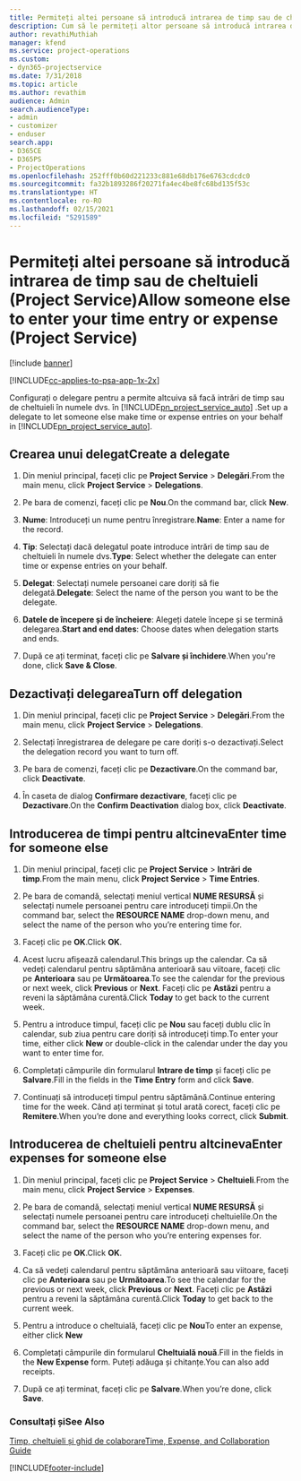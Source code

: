 ```yaml
---
title: Permiteți altei persoane să introducă intrarea de timp sau de cheltuieli
description: Cum să le permiteți altor persoane să introducă intrarea de timp sau de cheltuieli în Project Service
author: revathiMuthiah
manager: kfend
ms.service: project-operations
ms.custom:
- dyn365-projectservice
ms.date: 7/31/2018
ms.topic: article
ms.author: revathim
audience: Admin
search.audienceType:
- admin
- customizer
- enduser
search.app:
- D365CE
- D365PS
- ProjectOperations
ms.openlocfilehash: 252fff0b60d221233c881e68db176e6763cdcdc0
ms.sourcegitcommit: fa32b1893286f20271fa4ec4be8fc68bd135f53c
ms.translationtype: HT
ms.contentlocale: ro-RO
ms.lasthandoff: 02/15/2021
ms.locfileid: "5291589"
---
```

# <a name="allow-someone-else-to-enter-your-time-entry-or-expense-project-service"></a><span data-ttu-id="96f90-103">Permiteți altei persoane să introducă intrarea de timp sau de cheltuieli (Project Service)</span><span class="sxs-lookup"><span data-stu-id="96f90-103">Allow someone else to enter your time entry or expense (Project Service)</span></span>

[!include [banner](../includes/psa-now-project-operations.md)]

[!INCLUDE[cc-applies-to-psa-app-1x-2x](../includes/cc-applies-to-psa-app-1x-2x.md)]

<span data-ttu-id="96f90-104">Configurați o delegare pentru a permite altcuiva să facă intrări de timp sau de cheltuieli în numele dvs. în [!INCLUDE[pn_project_service_auto](../includes/pn-project-service-auto.md)] .</span><span class="sxs-lookup"><span data-stu-id="96f90-104">Set up a delegate to let someone else make time or expense entries on your behalf in [!INCLUDE[pn_project_service_auto](../includes/pn-project-service-auto.md)].</span></span>  
  
## <a name="create-a-delegate"></a><span data-ttu-id="96f90-105">Crearea unui delegat</span><span class="sxs-lookup"><span data-stu-id="96f90-105">Create a delegate</span></span>  
  
1.  <span data-ttu-id="96f90-106">Din meniul principal, faceți clic pe **Project Service** > **Delegări**.</span><span class="sxs-lookup"><span data-stu-id="96f90-106">From the main menu, click **Project Service** > **Delegations**.</span></span>  
  
2.  <span data-ttu-id="96f90-107">Pe bara de comenzi, faceți clic pe **Nou**.</span><span class="sxs-lookup"><span data-stu-id="96f90-107">On the command bar, click **New**.</span></span>  
  
3. <span data-ttu-id="96f90-108">**Nume**: Introduceți un nume pentru înregistrare.</span><span class="sxs-lookup"><span data-stu-id="96f90-108">**Name**: Enter a name for the record.</span></span>  
  
4. <span data-ttu-id="96f90-109">**Tip**: Selectați dacă delegatul poate introduce intrări de timp sau de cheltuieli în numele dvs.</span><span class="sxs-lookup"><span data-stu-id="96f90-109">**Type**: Select whether the delegate can enter time or expense entries on your behalf.</span></span>  
  
5. <span data-ttu-id="96f90-110">**Delegat**: Selectați numele persoanei care doriți să fie delegată.</span><span class="sxs-lookup"><span data-stu-id="96f90-110">**Delegate**: Select the name of the person you want to be the delegate.</span></span>  
  
6. <span data-ttu-id="96f90-111">**Datele de începere și de încheiere**: Alegeți datele începe și se termină delegarea.</span><span class="sxs-lookup"><span data-stu-id="96f90-111">**Start and end dates**: Choose dates when delegation starts and ends.</span></span>  
  
7.  <span data-ttu-id="96f90-112">După ce ați terminat, faceți clic pe **Salvare și închidere**.</span><span class="sxs-lookup"><span data-stu-id="96f90-112">When you're done, click **Save & Close**.</span></span>  
  
## <a name="turn-off-delegation"></a><span data-ttu-id="96f90-113">Dezactivați delegarea</span><span class="sxs-lookup"><span data-stu-id="96f90-113">Turn off delegation</span></span>  
  
1.  <span data-ttu-id="96f90-114">Din meniul principal, faceți clic pe **Project Service** > **Delegări**.</span><span class="sxs-lookup"><span data-stu-id="96f90-114">From the main menu, click **Project Service** > **Delegations**.</span></span>  
  
2.  <span data-ttu-id="96f90-115">Selectați înregistrarea de delegare pe care doriți s-o dezactivați.</span><span class="sxs-lookup"><span data-stu-id="96f90-115">Select the delegation record you want to turn off.</span></span>  
  
3.  <span data-ttu-id="96f90-116">Pe bara de comenzi, faceți clic pe **Dezactivare**.</span><span class="sxs-lookup"><span data-stu-id="96f90-116">On the command bar, click **Deactivate**.</span></span>  
  
4.  <span data-ttu-id="96f90-117">În caseta de dialog **Confirmare dezactivare**, faceți clic pe **Dezactivare**.</span><span class="sxs-lookup"><span data-stu-id="96f90-117">On the **Confirm Deactivation** dialog box, click **Deactivate**.</span></span>  
  
## <a name="enter-time-for-someone-else"></a><span data-ttu-id="96f90-118">Introducerea de timpi pentru altcineva</span><span class="sxs-lookup"><span data-stu-id="96f90-118">Enter time for someone else</span></span>  
  
1.  <span data-ttu-id="96f90-119">Din meniul principal, faceți clic pe **Project Service** > **Intrări de timp**.</span><span class="sxs-lookup"><span data-stu-id="96f90-119">From the main menu, click **Project Service** > **Time Entries**.</span></span>  
  
2.  <span data-ttu-id="96f90-120">Pe bara de comandă, selectați meniul vertical **NUME RESURSĂ** și selectați numele persoanei pentru care introduceți timpii.</span><span class="sxs-lookup"><span data-stu-id="96f90-120">On the command bar, select the **RESOURCE NAME** drop-down menu, and select the name of the person who you’re entering time for.</span></span>  
  
3.  <span data-ttu-id="96f90-121">Faceți clic pe **OK**.</span><span class="sxs-lookup"><span data-stu-id="96f90-121">Click **OK**.</span></span>  
  
4.  <span data-ttu-id="96f90-122">Acest lucru afișează calendarul.</span><span class="sxs-lookup"><span data-stu-id="96f90-122">This brings up the calendar.</span></span> <span data-ttu-id="96f90-123">Ca să vedeți calendarul pentru săptămâna anterioară sau viitoare, faceți clic pe **Anterioara** sau pe **Următoarea**.</span><span class="sxs-lookup"><span data-stu-id="96f90-123">To see the calendar for the previous or next week, click **Previous** or **Next**.</span></span> <span data-ttu-id="96f90-124">Faceți clic pe **Astăzi** pentru a reveni la săptămâna curentă.</span><span class="sxs-lookup"><span data-stu-id="96f90-124">Click **Today** to get back to the current week.</span></span>  
  
5.  <span data-ttu-id="96f90-125">Pentru a introduce timpul, faceți clic pe **Nou** sau faceți dublu clic în calendar, sub ziua pentru care doriți să introduceți timp.</span><span class="sxs-lookup"><span data-stu-id="96f90-125">To enter your time, either click **New** or double-click in the calendar under the day you want to enter time for.</span></span>  
  
6.  <span data-ttu-id="96f90-126">Completați câmpurile din formularul **Intrare de timp** și faceți clic pe **Salvare**.</span><span class="sxs-lookup"><span data-stu-id="96f90-126">Fill in the fields in the **Time Entry** form and click **Save**.</span></span>  
  
7.  <span data-ttu-id="96f90-127">Continuați să introduceți timpul pentru săptămână.</span><span class="sxs-lookup"><span data-stu-id="96f90-127">Continue entering time for the week.</span></span> <span data-ttu-id="96f90-128">Când ați terminat și totul arată corect, faceți clic pe **Remitere**.</span><span class="sxs-lookup"><span data-stu-id="96f90-128">When you’re done and everything looks correct, click **Submit**.</span></span>  
  
## <a name="enter-expenses-for-someone-else"></a><span data-ttu-id="96f90-129">Introducerea de cheltuieli pentru altcineva</span><span class="sxs-lookup"><span data-stu-id="96f90-129">Enter expenses for someone else</span></span>  
  
1.  <span data-ttu-id="96f90-130">Din meniul principal, faceți clic pe **Project Service** > **Cheltuieli**.</span><span class="sxs-lookup"><span data-stu-id="96f90-130">From the main menu, click **Project Service** > **Expenses**.</span></span>  
  
2.  <span data-ttu-id="96f90-131">Pe bara de comandă, selectați meniul vertical **NUME RESURSĂ** și selectați numele persoanei pentru care introduceți cheltuielile.</span><span class="sxs-lookup"><span data-stu-id="96f90-131">On the command bar, select the **RESOURCE NAME** drop-down menu, and select the name of the person who you’re entering expenses for.</span></span>  
  
3.  <span data-ttu-id="96f90-132">Faceți clic pe **OK**.</span><span class="sxs-lookup"><span data-stu-id="96f90-132">Click **OK**.</span></span>  
  
4.  <span data-ttu-id="96f90-133">Ca să vedeți calendarul pentru săptămâna anterioară sau viitoare, faceți clic pe **Anterioara** sau pe **Următoarea**.</span><span class="sxs-lookup"><span data-stu-id="96f90-133">To see the calendar for the previous or next week, click **Previous** or **Next**.</span></span> <span data-ttu-id="96f90-134">Faceți clic pe **Astăzi** pentru a reveni la săptămâna curentă.</span><span class="sxs-lookup"><span data-stu-id="96f90-134">Click **Today** to get back to the current week.</span></span>  
  
5.  <span data-ttu-id="96f90-135">Pentru a introduce o cheltuială, faceți clic pe **Nou**</span><span class="sxs-lookup"><span data-stu-id="96f90-135">To enter an expense, either click **New**</span></span>  
  
6.  <span data-ttu-id="96f90-136">Completați câmpurile din formularul **Cheltuială nouă**.</span><span class="sxs-lookup"><span data-stu-id="96f90-136">Fill in the fields in the **New Expense** form.</span></span> <span data-ttu-id="96f90-137">Puteți adăuga și chitanțe.</span><span class="sxs-lookup"><span data-stu-id="96f90-137">You can also add receipts.</span></span>  
  
7.  <span data-ttu-id="96f90-138">După ce ați terminat, faceți clic pe **Salvare**.</span><span class="sxs-lookup"><span data-stu-id="96f90-138">When you’re done, click **Save**.</span></span>  
  
### <a name="see-also"></a><span data-ttu-id="96f90-139">Consultați și</span><span class="sxs-lookup"><span data-stu-id="96f90-139">See Also</span></span>  
 [<span data-ttu-id="96f90-140">Timp, cheltuieli și ghid de colaborare</span><span class="sxs-lookup"><span data-stu-id="96f90-140">Time, Expense, and Collaboration Guide</span></span>](../psa/time-expense-collaboration-guide.md)


[!INCLUDE[footer-include](../includes/footer-banner.md)]